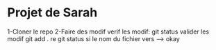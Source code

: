 # Projet de Sarah

1-Cloner le repo
2-Faire des modif
verif les modif: git status
valider les modif git add .
re git status si le nom du fichier vers --> okay 